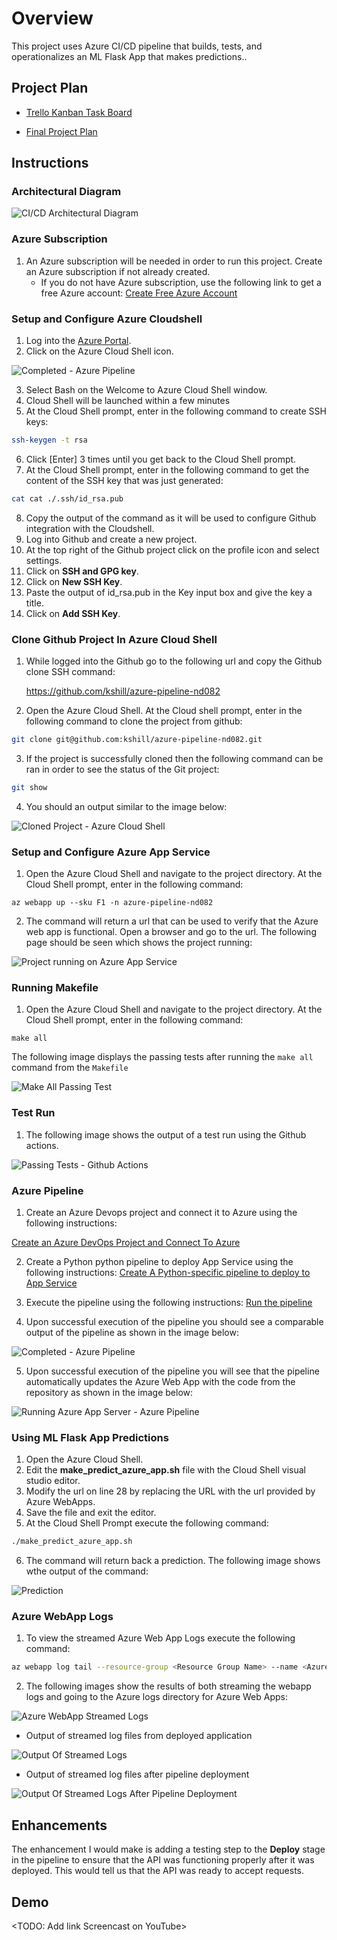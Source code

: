 # Overview

This project uses Azure CI/CD pipeline that builds, tests, and operationalizes an ML Flask App that makes predictions..

## Project Plan

* [Trello Kanban Task Board](https://trello.com/invite/b/hVOAy40q/767e94ece0bc05aed4826aa9724596cf/building-azure-ci-cd-pipeline)

* [Final Project Plan](https://docs.google.com/spreadsheets/d/14MsfybRl9IBQCXpz52GzsAPmwmYQJjL2XewXLKN9vyg/edit?usp=sharing)

## Instructions

### Architectural Diagram

![CI/CD Architectural Diagram](./images/ArchitecturalDiagram.drawio.png)

### Azure Subscription

1. An Azure subscription will be needed in order to run this project. Create an Azure subscription if not already created.
    * If you do not have Azure subscription, use the following link to get a free Azure account: [Create Free Azure Account](https://azure.microsoft.com/en-us/free/)



### Setup and Configure Azure Cloudshell

1. Log into the [Azure Portal](https://portal.azure.com). 
1. Click on the Azure Cloud Shell icon.

![Completed - Azure Pipeline](./images/Azure_Cloud_Shell.png)

3. Select Bash on the Welcome to Azure Cloud Shell window.
1. Cloud Shell will be launched within a few minutes
1. At the Cloud Shell prompt, enter in the following command to create SSH keys:

```bash
ssh-keygen -t rsa
```

6. Click [Enter] 3 times until you get back to the Cloud Shell prompt.
1. At the Cloud Shell prompt, enter in the following command to get the content of the SSH key that was just generated:

```bash
cat cat ./.ssh/id_rsa.pub
```

8. Copy the output of the command as it will be used to configure Github integration with the Cloudshell.
1. Log into Github and create a new project.
1. At the top right of the Github project click on the profile icon and select settings.
1. Click on **SSH and GPG key**.
1. Click on **New SSH Key**.
1. Paste the output of id_rsa.pub in the Key input box and give the key a title.
1. Click on **Add SSH Key**.

### Clone Github Project In Azure Cloud Shell

1. While logged into the Github go to the following url and copy the Github clone SSH command: 

    https://github.com/kshill/azure-pipeline-nd082

1. Open the Azure Cloud Shell. At the Cloud shell prompt, enter in the following command to clone the project from github:

```bash
git clone git@github.com:kshill/azure-pipeline-nd082.git
```

3. If the project is successfully cloned then the following command can be ran in order to see the status of the Git project:

```bash
git show
```

4. You should an output similar to the image below:

![Cloned Project - Azure Cloud Shell](./images/3_Cloned_Project_AzureCloudShell.png)

### Setup and Configure Azure App Service

1. Open the Azure Cloud Shell and navigate to the project directory. At the Cloud Shell prompt, enter in the following command:

```azurecli
az webapp up --sku F1 -n azure-pipeline-nd082
```

2. The command will return a url that can be used to verify that the Azure web app is functional. Open a browser and go to the url. The following page should be seen which shows the project running:

![Project running on Azure App Service](./images/AzureWebApp.png)

### Running Makefile

1. Open the Azure Cloud Shell and navigate to the project directory. At the Cloud Shell prompt, enter in the following command:

```azurecli
make all
```

The following image displays the passing tests after running the `make all` command from the `Makefile`

![Make All Passing Test](./images/3.3_Local_Test.png)

### Test Run

1. The following image shows the output of a test run using the Github actions.

![Passing Tests - Github Actions](./images/4_Github_Actions_Build.png)

### Azure Pipeline

1. Create an Azure Devops project and connect it to Azure using the following instructions:

[Create an Azure DevOps Project and Connect To Azure](https://docs.microsoft.com/en-us/azure/devops/pipelines/ecosystems/python-webapp?view=azure-devops#create-an-azure-devops-project-and-connect-to-azure)

2. Create a Python python pipeline to deploy App Service using the following instructions:
[Create A Python-specific pipeline to deploy to App Service](https://docs.microsoft.com/en-us/azure/devops/pipelines/ecosystems/python-webapp?view=azure-devops#create-a-python-specific-pipeline-to-deploy-to-app-service)

3. Execute the pipeline using the following instructions:
[Run the pipeline](https://docs.microsoft.com/en-us/azure/devops/pipelines/ecosystems/python-webapp?view=azure-devops#run-the-pipeline)

4. Upon successful execution of the pipeline you should see a comparable output of the pipeline as shown in the image below:

![Completed - Azure Pipeline](./images/PipelineCompleted.png)

5. Upon successful execution of the pipeline you will see that the pipeline automatically updates the Azure Web App with the code from the repository as shown in the image below:

![Running Azure App Server - Azure Pipeline](./images/AzureAppService.png)

### Using ML Flask App Predictions

1. Open the Azure Cloud Shell.
1. Edit the **make_predict_azure_app.sh** file with the Cloud Shell visual studio editor.
1. Modify the url on line 28 by replacing the URL with the url provided by Azure WebApps.
1. Save the file and exit the editor.
1. At the Cloud Shell Prompt execute the following command:

```bash
./make_predict_azure_app.sh
```

6. The command will return back a prediction. The following image shows wthe output of the command:

![Prediction](./images/Prediction.png)

### Azure WebApp Logs

1. To view the streamed Azure Web App Logs execute the following command:

```bash
az webapp log tail --resource-group <Resource Group Name> --name <Azure WebApp Name>
```

2. The following images show the results of both streaming the webapp logs and going to the Azure logs directory for Azure Web Apps:

![Azure WebApp Streamed Logs](./images/WebAppStreamedLog.png)

* Output of streamed log files from deployed application

![Output Of Streamed Logs](./images/Logs1.png)

* Output of streamed log files after pipeline deployment

![Output Of Streamed Logs After Pipeline Deployment](./images/Logs2.png)

## Enhancements

The enhancement I would make is adding a testing step to the **Deploy** stage in the pipeline to ensure that the API was functioning properly after it was deployed. This would tell us that the API was ready to accept requests.

## Demo 

<TODO: Add link Screencast on YouTube>


